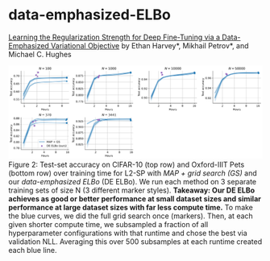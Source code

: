 # data-emphasized-ELBo
[Learning the Regularization Strength for Deep Fine-Tuning via a Data-Emphasized Variational Objective]() by Ethan Harvey*, Mikhail Petrov*, and Michael C. Hughes

![Figure 2](./notebooks/computational_time_comparison.png)
Figure 2: Test-set accuracy on CIFAR-10 (top row) and Oxford-IIIT Pets (bottom row) over training time for L2-SP with *MAP + grid search (GS)* and our *data-emphasized ELBo* (DE ELBo). We run each method on 3 separate training sets of size N (3 different marker styles). **Takeaway: Our DE ELBo achieves as good or better performance at small dataset sizes and similar performance at large dataset sizes with far less compute time.** To make the blue curves, we did the full grid search once (markers). Then, at each given shorter compute time, we subsampled a fraction of all hyperparameter configurations with that runtime and chose the best via validation NLL. Averaging this over 500 subsamples at each runtime created each blue line.
